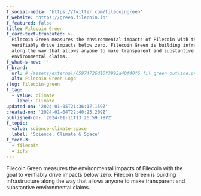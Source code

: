 ```yaml
---
f_social-media: 'https://twitter.com/filecoingreen'
f_website: 'https://green.filecoin.io'
f_featured: false
title: Filecoin Green
f_card-text-truncated: >-
  Filecoin Green measures the environmental impacts of Filecoin with the goal to
  verifiably drive impacts below zero. Filecoin Green is building infrastructure
  along the way that allows anyone to make transparent and substantive
  environmental claims.
f_what-s-new: ''
f_brand:
  url: # /assets/external/65974726d10f3992a40f40f6_fil_green_outline.png
  alt: Filecoin Green Logo
slug: filecoin-green
f_tag:
  - value: climate
    label: Climate
updated-on: '2024-01-05T21:36:17.159Z'
created-on: '2024-01-04T22:40:25.209Z'
published-on: '2024-01-11T13:26:59.787Z'
f_topic:
  value: science-climate-space
  label: 'Science, Climate & Space'
f_tech-3:
  - filecoin
  - ipfs
---
```


Filecoin Green measures the environmental impacts of Filecoin with the goal to verifiably drive impacts below zero. Filecoin Green is building infrastructure along the way that allows anyone to make transparent and substantive environmental claims.
